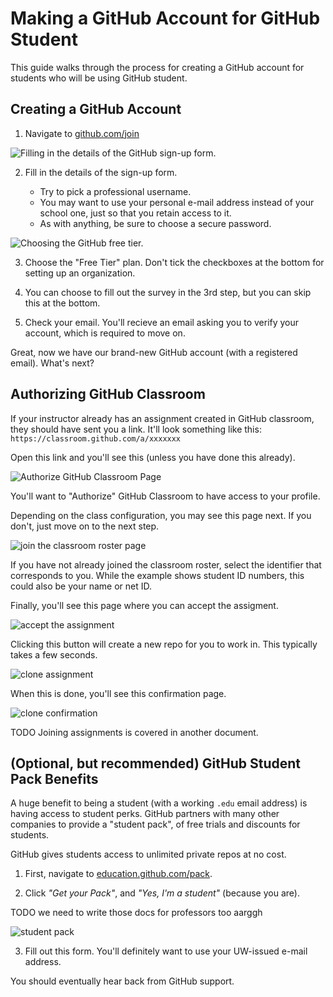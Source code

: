 # Making a GitHub Account for GitHub Student

This guide walks through the process for creating a GitHub account
for students who will be using GitHub student.

## Creating a GitHub Account

1. Navigate to [github.com/join](https://github.com/join)

![Filling in the details of the GitHub sign-up form.](img/create-account-1.PNG)

2. Fill in the details of the sign-up form.

    - Try to pick a professional username.
    - You may want to use your personal e-mail address instead of your school one, just so that you retain access to it.
    - As with anything, be sure to choose a secure password.

![Choosing the GitHub free tier.](img/create-account-2.PNG)

3. Choose the "Free Tier" plan. Don't tick the checkboxes at the bottom for setting up an
organization.

4. You can choose to fill out the survey in the 3rd step, but you can skip this at the bottom.

5. Check your email. You'll recieve an email asking you to verify your account,
which is required to move on.

Great, now we have our brand-new GitHub account (with a registered email).
What's next?

## Authorizing GitHub Classroom

If your instructor already has an assignment created in GitHub classroom,
they should have sent you a link. It'll look something like this:
`https://classroom.github.com/a/xxxxxxx`

Open this link and you'll see this (unless you have done this already).

![Authorize GitHub Classroom Page](img/authorize-github-classroom-1.PNG)

You'll want to "Authorize" GitHub Classroom to have access to your profile.

Depending on the class configuration, you may see this page next. If you don't, just move on to the next step.

![join the classroom roster page](img/authorize-github-classroom-2.PNG)

If you have not already joined the classroom roster, select the identifier
that corresponds to you. While the example shows student ID numbers, this
could also be your name or net ID.

Finally, you'll see this page where you can accept the assigment.

![accept the assignment](img/authorize-github-classroom-3.PNG)

Clicking this button will create a new repo for you to work in.
This typically takes a few seconds.

![clone assignment](img/authorize-github-classroom-4.PNG)

When this is done, you'll see this confirmation page.

![clone confirmation](img/authorize-github-classroom-5.PNG)

TODO Joining assignments is covered in another document.

## (Optional, but recommended) GitHub Student Pack Benefits

A huge benefit to being a student (with a working `.edu` email address)
is having access to student perks.
GitHub partners with many other companies to provide a "student pack",
of free trials and discounts for students.

GitHub gives students access to unlimited private repos at no cost.

1. First, navigate to [education.github.com/pack](https://education.github.com/pack).

2. Click _"Get your Pack"_, and _"Yes, I'm a student"_ (because you are).

TODO we need to write those docs for professors too aarggh

![student pack](img/student-pack-1.PNG)

3. Fill out this form. You'll definitely want to use your UW-issued e-mail address.

You should eventually hear back from GitHub support.